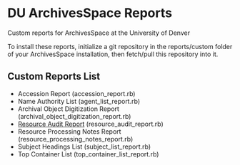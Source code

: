# DU ArchivesSpace Reports

Custom reports for ArchivesSpace at the University of Denver

To install these reports, initialize a git repository in the reports/custom folder of your ArchivesSpace installation, then fetch/pull this repository into it.

## Custom Reports List

* Accession Report (accession_report.rb)
* Name Authority List (agent_list_report.rb)
* Archival Object Digitization Report (archival_object_digitization_report.rb)
* [Resource Audit Report](https://github.com/duspeccoll/resource_audit) (resource_audit_report.rb)
* Resource Processing Notes Report (resource_processing_notes_report.rb)
* Subject Headings List (subject_list_report.rb)
* Top Container List (top_container_list_report.rb)
